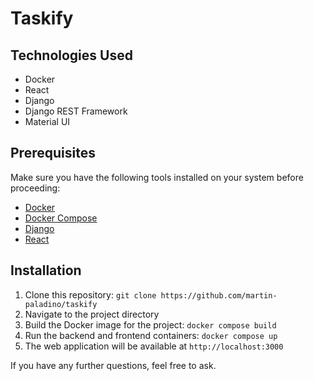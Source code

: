 # Taskify

## Technologies Used

- Docker
- React
- Django
- Django REST Framework
- Material UI

## Prerequisites

Make sure you have the following tools installed on your system before proceeding:

- [Docker](https://docs.docker.com/engine/install/)
- [Docker Compose](https://docs.docker.com/compose/install/)
- [Django](https://docs.djangoproject.com/en/4.2/intro/install/)
- [React](https://legacy.reactjs.org/docs/getting-started.html)

## Installation

1. Clone this repository: `git clone https://github.com/martin-paladino/taskify`
2. Navigate to the project directory
3. Build the Docker image for the project: `docker compose build`
4. Run the backend and frontend containers: `docker compose up`
5. The web application will be available at `http://localhost:3000`

If you have any further questions, feel free to ask.